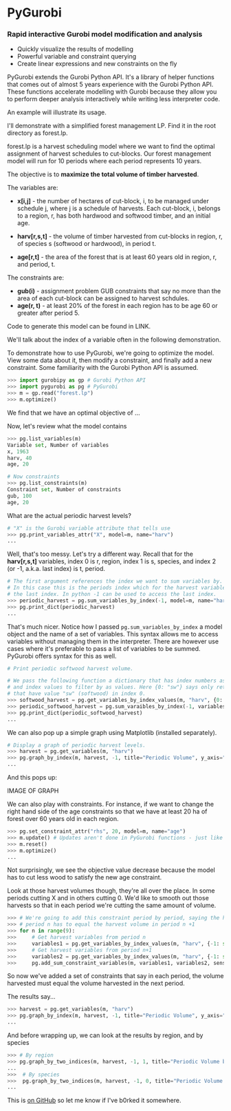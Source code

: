# PyGurobi
### Rapid interactive Gurobi model modification and analysis

 * Quickly visualize the results of modelling
 * Powerful variable and constraint querying
 * Create linear expressions and new constraints on the fly



PyGurobi extends the Gurobi Python API.  It's a library of helper functions that comes out of almost 5 years experience with the Gurobi Python API. These functions accelerate modelling with Gurobi because they allow you to perform deeper analysis interactively while writing less interpreter code.


An example will illustrate its usage.

I'll demonstrate with a simplified forest management LP. Find it in the root directory as forest.lp. 

forest.lp is a harvest scheduling model where we want to find the optimal assignment of harvest schedules to cut-blocks. Our forest management model will run for 10 periods where each period represents 10 years. 

The objective is to **maximize the total volume of timber harvested**.

The variables are: 

* **x[i,j]** - the number of hectares of cut-block, i, to be managed under schedule j, where j is a schedule of harvests. Each cut-block, i, belongs to a region, r, has both hardwood and softwood timber, and an initial age.

* **harv[r,s,t]** - the volume of timber harvested from cut-blocks in region, r, of species s (softwood or hardwood), in period t. 

* **age[r,t]** - the area of the forest that is at least 60 years old in region, r, and period, t.

The constraints are:

* **gub(i)** - assignment problem GUB constraints that say no more than the area of each cut-block can be assigned to harvest schdules.
* **age(r, t)** - at least 20% of the forest in each region has to be age 60 or greater after period 5.

Code to generate this model can be found in LINK.

We'll talk about the index of a variable often in the following demonstration. 

To demonstrate how to use PyGurobi, we're going to optimize the model. View some data about it, then modify a constraint, and finally add a new constraint. Some familiarity with the Gurobi Python API is assumed.

```python
>>> import gurobipy as gp # Gurobi Python API
>>> import pygurobi as pg # PyGurobi
>>> m = gp.read("forest.lp")
>>> m.optimize()
```
We find that we have an optimal objective of ...

Now, let's review what the model contains
```python
>>> pg.list_variables(m)
Variable set, Number of variables
x, 1963
harv, 40
age, 20

# Now constraints
>>> pg.list_constraints(m)
Constraint set, Number of constraints
gub, 100
age, 20
```
What are the actual periodic harvest levels?

```python
# "X" is the Gurobi variable attribute that tells use
>>> pg.print_variables_attr("X", model=m, name="harv")
...
```
Well, that's too messy. Let's try a different way. Recall that for the **harv[r,s,t]** variables, index 0 is r, region, index 1 is s, species, and index 2 (or -1, a.k.a. last index) is t, period.

```python
# The first argument references the index we want to sum variables by. 
# In this case this is the periods index which for the harvest variables is
# the last index. In python -1 can be used to access the last index.
>>> periodic_harvest = pg.sum_variables_by_index(-1, model=m, name="harv")
>>> pg.print_dict(periodic_harvest)
...
```

That's much nicer. Notice how I passed `pg.sum_variables_by_index` a model object and the name of a set of variables. This syntax allows me to access variables without managing them in the interpreter. There are however use cases where it's preferable to pass a list of variables to be summed. PyGurobi offers syntax for this as well.


```python
# Print periodic softwood harvest volume.

# We pass the following function a dictionary that has index numbers as keys,
# and index values to filter by as values. Here {0: "sw"} says only return variables
# that have value "sw" (softwood) in index 0.
>>> softwood_harvest = pg.get_variables_by_index_values(m, "harv", {0: "sw"})
>>> periodic_softwood_harvest = pg.sum_varaibles_by_index(-1, variables=softwood_harvest)
>>> pg.print_dict(periodic_softwood_harvest)
...
```

We can also pop up a simple graph using Matplotlib (installed separately).

```python
# Display a graph of periodic harvest levels.
>>> harvest = pg.get_variables(m, "harv")
>>> pg.graph_by_index(m, harvest, -1, title="Periodic Volume", y_axis="Cubic Meters", x_axis="Period")
...
```
And this pops up:

IMAGE OF GRAPH

We can also play with constraints. For instance, if we want to change the right hand side of the age constraints so that we have at least 20 ha of forest over 60 years old in each region.

```python
>>> pg.set_constraint_attr("rhs", 20, model=m, name="age")
>>> m.update() # Updates aren't done in PyGurobi functions - just like the Python Gurobi API
>>> m.reset()
>>> m.optimize()
...
```

Not surprisingly, we see the objective value decrease because the model has to cut less wood to satisfy the new age constraint.

Look at those harvest volumes though, they're all over the place. In some periods cutting X and in others cutting 0. We'd like to smooth out those harvests so that in each period we're cutting the same amount of volume.

```python
>>> # We're going to add this constraint period by period, saying the harvest volume in 
>>> # period n has to equal the harvest volume in period n +1
>>> for n in range(9):
>>>     # Get harvest variables from period n
>>>     variables1 = pg.get_variables_by_index_values(m, "harv", {-1: str(n)})
>>>     # Get harvest variables from period n+1
>>>     variables2 = pg.get_variables_by_index_values(m, "harv", {-1: str(n+1)})
>>>     pg.add_sum_constraint_variables(m, variables1, variables2, sense="=", con_name="even")
```

So now we've added a set of constraints that say in each period, the volume harvested must equal the volume harvested in the next period. 

The results say...
```python
>>> harvest = pg.get_variables(m, "harv")
>>> pg.graph_by_index(m, harvest, -1, title="Periodic Volume", y_axis="Cubic Meters", x_axis="Period")
...
```

And before wrapping up, we can look at the results by region, and by species
```python
>>> # By region
>>> pg.graph_by_two_indices(m, harvest, -1, 1, title="Periodic Volume by Region", y_axis="Cubic Meters", x_axis="Period")
...
>>>  # By species
>>>  pg.graph_by_two_indices(m, harvest, -1, 0, title="Periodic Volume by Region", y_axis="Cubic Meters", x_axis="Period")
...
```
This is [on GitHub](https://github.com/jbt/markdown-editor) so let me know if I've b0rked it somewhere.


